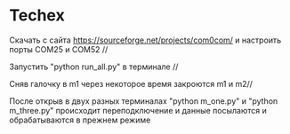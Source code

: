 # Techex

Cкачать с сайта https://sourceforge.net/projects/com0com/  и настроить порты COM25 и COM52 //

Запустить "python run_all.py" в терминале //

Сняв галочку в m1 через некоторое время закроются m1 и m2//

После открыв в двух разных терминалах "python m_one.py" и "python m_three.py" происходит переподключение и данные посылаются и обрабатываются в прежнем режиме 
